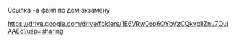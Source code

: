 Ссылка на файл по дем экзамену

https://drive.google.com/drive/folders/1E6VRw0op6OYbVzCQkvpIiZnu7QujAAEo?usp=sharing
